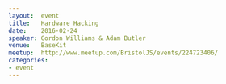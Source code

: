 ```yaml
---
layout:  event
title:   Hardware Hacking
date:    2016-02-24
speaker: Gordon Williams & Adam Butler
venue:   BaseKit
meetup:  http://www.meetup.com/BristolJS/events/224723406/
categories:
- event
---
```


